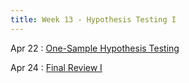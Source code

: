 ```yaml
---
title: Week 13 - Hypothesis Testing I
---
```


Apr 22
: [One-Sample Hypothesis Testing](https://rmshksu.github.io/stat225_spring2025/classes/d20-225-spr25.html)

Apr 24
: [Final Review I](https://rmshksu.github.io/stat225_spring2025/classes/fr1-225-spr25.html)
